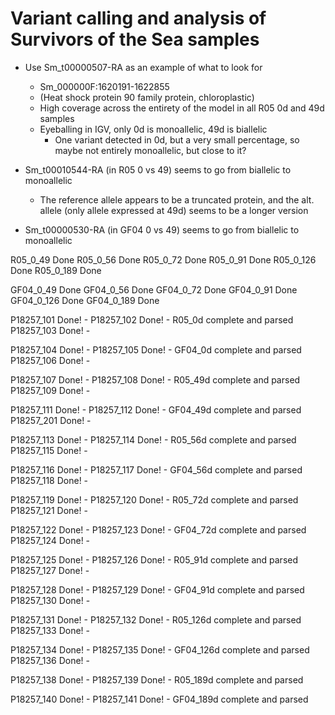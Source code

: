 # Variant calling and analysis of Survivors of the Sea samples

* Use Sm_t00000507-RA as an example of what to look for
  * Sm_000000F:1620191-1622855
  * (Heat shock protein 90 family protein, chloroplastic)
  * High coverage across the entirety of the model in all R05 0d and 49d samples
  * Eyeballing in IGV, only 0d is monoallelic, 49d is biallelic
    * One variant detected in 0d, but a very small percentage, so maybe not entirely monoallelic, but close to it?

* Sm_t00010544-RA (in R05 0 vs 49) seems to go from biallelic to monoallelic
  * The reference allele appears to be a truncated protein, and the alt. allele (only allele expressed at 49d)
    seems to be a longer version

* Sm_t00000530-RA (in GF04 0 vs 49) seems to go from biallelic to monoallelic

R05_0_49	Done
R05_0_56	Done
R05_0_72	Done
R05_0_91	Done
R05_0_126	Done
R05_0_189	Done

GF04_0_49	Done
GF04_0_56	Done
GF04_0_72	Done
GF04_0_91	Done
GF04_0_126	Done
GF04_0_189	Done


P18257_101	Done!	-
P18257_102	Done!	- R05_0d complete and parsed
P18257_103	Done!	-

P18257_104	Done!	-
P18257_105	Done!	- GF04_0d complete and parsed
P18257_106	Done!	-

P18257_107	Done!	-
P18257_108	Done!	- R05_49d complete and parsed
P18257_109	Done!	-

P18257_111	Done!	-
P18257_112	Done!	- GF04_49d complete and parsed
P18257_201	Done!	-

P18257_113	Done!	-
P18257_114	Done!	- R05_56d complete and parsed
P18257_115	Done!	-

P18257_116	Done!	-
P18257_117	Done!	- GF04_56d complete and parsed
P18257_118	Done!	-

P18257_119	Done!	- 
P18257_120	Done!	- R05_72d complete and parsed
P18257_121	Done!	- 

P18257_122	Done!	-
P18257_123	Done!	- GF04_72d complete and parsed
P18257_124	Done!	-

P18257_125	Done!	-
P18257_126	Done!	- R05_91d complete and parsed
P18257_127	Done!	-

P18257_128	Done!	-
P18257_129	Done!	- GF04_91d complete and parsed
P18257_130	Done!	-

P18257_131	Done!	-
P18257_132	Done!	- R05_126d complete and parsed
P18257_133	Done!	-

P18257_134	Done!	-
P18257_135	Done!	- GF04_126d complete and parsed
P18257_136	Done!	-

P18257_138	Done!	-
P18257_139	Done!	- R05_189d complete and parsed

P18257_140	Done!	-
P18257_141	Done!	- GF04_189d complete and parsed
